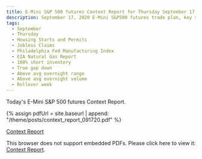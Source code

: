 ```yaml
---
title: E-Mini S&P 500 futures Context Report for Thursday September 17, 2020
description: September 17, 2020 E-Mini S&P500 futures trade plan, key support and resistance zones, and volatility analysis.
tags:
  - September
  - Thursday
  - Housing Starts and Permits
  - Jobless Claims
  - Philadelphia Fed Manufacturing Index
  - EIA Natural Gas Report
  - 100% short inventory
  - True gap down
  - Above avg overnight range
  - Above avg overnight volume
  - Rollover week
---
```


Today's E-Mini S&P 500 futures Context Report.

{% assign pdfUrl = site.baseurl | append: "/theme/posts/context_report_091720.pdf" %}

<a href="{{pdfUrl}}">Context Report</a>

<object data="{{pdfUrl}}" type="application/pdf" width="700px" height="700px">
    <p>This browser does not support embedded PDFs. Please click here to view it: <a href="{{pdfUrl}}">Context Report</a>.</p>
</object>

